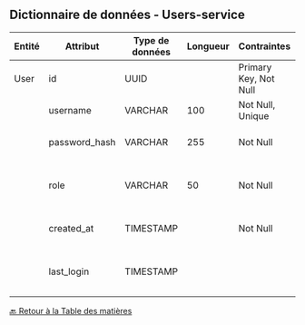 ## Dictionnaire de données - Users-service

| Entité | Attribut      | Type de données | Longueur | Contraintes           | Description                                      | Exemples                               |
| ------ | ------------- | --------------- | -------- | --------------------- | ------------------------------------------------ | -------------------------------------- |
| User   | id            | UUID            |          | Primary Key, Not Null | Identifiant unique de l'utilisateur              | `550e8400-e29b-41d4-a716-446655440000` |
|        | username      | VARCHAR         | 100      | Not Null, Unique      | Nom d'utilisateur                                | `john_doe`                             |
|        | password_hash | VARCHAR         | 255      | Not Null              | Mot de passe haché                               | `hashed_password`                      |
|        | role          | VARCHAR         | 50       | Not Null              | Rôle de l'utilisateur (e.g., `admin`, `visitor`) | `admin`                                |
|        | created_at    | TIMESTAMP       |          | Not Null              | Date de création de l'utilisateur                | `2024-09-13 10:00:00`                  |
|        | last_login    | TIMESTAMP       |          |                       | Date et heure de la dernière connexion           | `2024-09-13 15:00:00`                  |

[🔙 Retour à la Table des matières](../../documentation/ReadMe.md)
